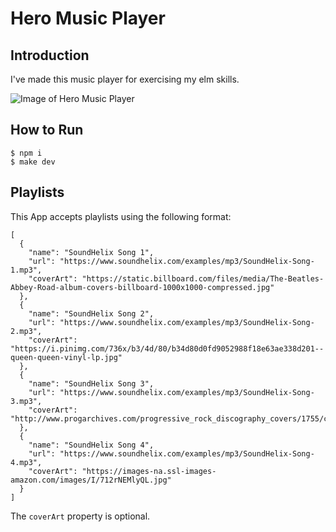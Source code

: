 # Hero Music Player

## Introduction
I've made this music player for exercising my elm skills.

![Image of Hero Music Player](https://i.imgur.com/MWreKdx.png)

## How to Run
```
$ npm i
$ make dev
```
## Playlists
This App accepts playlists using the following format:

```
[ 
  { 
    "name": "SoundHelix Song 1",
    "url": "https://www.soundhelix.com/examples/mp3/SoundHelix-Song-1.mp3",
    "coverArt": "https://static.billboard.com/files/media/The-Beatles-Abbey-Road-album-covers-billboard-1000x1000-compressed.jpg"
  }, 
  { 
    "name": "SoundHelix Song 2",
    "url": "https://www.soundhelix.com/examples/mp3/SoundHelix-Song-2.mp3",
    "coverArt": "https://i.pinimg.com/736x/b3/4d/80/b34d80d0fd9052988f18e63ae338d201--queen-queen-vinyl-lp.jpg"
  }, 
  { 
    "name": "SoundHelix Song 3",
    "url": "https://www.soundhelix.com/examples/mp3/SoundHelix-Song-3.mp3",
    "coverArt": "http://www.progarchives.com/progressive_rock_discography_covers/1755/cover_21311424102016_r.jpg"
  }, 
  { 
    "name": "SoundHelix Song 4",
    "url": "https://www.soundhelix.com/examples/mp3/SoundHelix-Song-4.mp3",
    "coverArt": "https://images-na.ssl-images-amazon.com/images/I/712rNEMlyQL.jpg"
  }
]
```
The `coverArt` property is optional.
